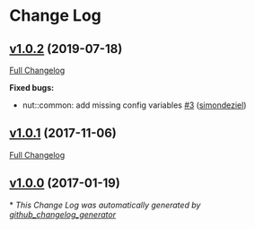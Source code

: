 # Change Log

## [v1.0.2](https://github.com/bodgit/puppet-nut/tree/v1.0.2) (2019-07-18)
[Full Changelog](https://github.com/bodgit/puppet-nut/compare/v1.0.1...v1.0.2)

**Fixed bugs:**

- nut::common: add missing config variables [\#3](https://github.com/bodgit/puppet-nut/pull/3) ([simondeziel](https://github.com/simondeziel))

## [v1.0.1](https://github.com/bodgit/puppet-nut/tree/v1.0.1) (2017-11-06)
[Full Changelog](https://github.com/bodgit/puppet-nut/compare/v1.0.0...v1.0.1)

## [v1.0.0](https://github.com/bodgit/puppet-nut/tree/v1.0.0) (2017-01-19)


\* *This Change Log was automatically generated by [github_changelog_generator](https://github.com/skywinder/Github-Changelog-Generator)*